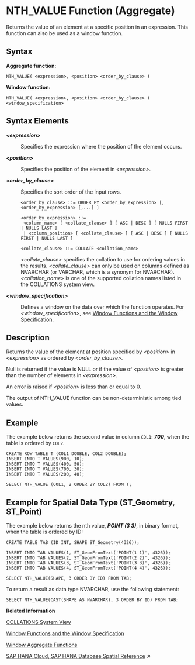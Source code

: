 <!-- loio6522df94eee542d5b1700a7766e6e6a2 -->

# NTH\_VALUE Function \(Aggregate\)

Returns the value of an element at a specific position in an expression. This function can also be used as a window function.



## Syntax

**Aggregate function:**

```
NTH_VALUE( <expression>, <position> <order_by_clause> )
```

**Window function:**

```
NTH_VALUE( <expression>, <position> <order_by_clause> ) <window_specification>
```



## Syntax Elements


<dl>
<dt><b>

*<expression\>*

</b></dt>
<dd>

Specifies the expression where the position of the element occurs.



</dd><dt><b>

*<position\>*

</b></dt>
<dd>

Specifies the position of the element in *<expression\>*.



</dd><dt><b>

*<order\_by\_clause\>*

</b></dt>
<dd>

Specifies the sort order of the input rows.

```
<order_by_clause> ::= ORDER BY <order_by_expression> [, <order_by_expression> [,...] ]

<order_by_expression> ::= 
 <column_name> [ <collate_clause> ] [ ASC | DESC ] [ NULLS FIRST | NULLS LAST ] 
 | <column_position> [ <collate_clause> ] [ ASC | DESC ] [ NULLS FIRST | NULLS LAST ] 

<collate_clause> ::= COLLATE <collation_name>
```

*<collate\_clause\>* specifies the collation to use for ordering values in the results. *<collate\_clause\>* can only be used on columns defined as NVARCHAR \(or VARCHAR, which is a synonym for NVARCHAR\).*<collation\_name\>* is one of the supported collation names listed in the COLLATIONS system view.



</dd><dt><b>

*<window\_specification\>*

</b></dt>
<dd>

Defines a window on the data over which the function operates. For *<window\_specification\>*, see [Window Functions and the Window Specification](window-functions-and-the-window-specification-20a3533.md).



</dd>
</dl>



## Description

Returns the value of the element at position specified by *<position\>* in *<expression\>* as ordered by *<order\_by\_clause\>*.

Null is returned if the value is NULL or if the value of *<position\>* is greater than the number of elements in *<expression\>*.

An error is raised if *<position\>* is less than or equal to 0.

The output of NTH\_VALUE function can be non-deterministic among tied values.



## Example

The example below returns the second value in column `COL1`: ***700***, when the table is ordered by `COL2`.

```
CREATE ROW TABLE T (COL1 DOUBLE, COL2 DOUBLE);
INSERT INTO T VALUES(900, 10);
INSERT INTO T VALUES(400, 50);
INSERT INTO T VALUES(700, 30);
INSERT INTO T VALUES(200, 40);

SELECT NTH_VALUE (COL1, 2 ORDER BY COL2) FROM T;
```



<a name="loio6522df94eee542d5b1700a7766e6e6a2__section_exq_cfs_qxb"/>

## Example for Spatial Data Type \(ST\_Geometry, ST\_Point\)

The example below returns the nth value, ***POINT \(3 3\)***, in binary format, when the table is ordered by ID:

```
CREATE TABLE TAB (ID INT, SHAPE ST_Geometry(4326));

INSERT INTO TAB VALUES(1, ST_GeomFromText('POINT(1 1)', 4326));
INSERT INTO TAB VALUES(2, ST_GeomFromText('POINT(2 2)', 4326));
INSERT INTO TAB VALUES(3, ST_GeomFromText('POINT(3 3)', 4326));
INSERT INTO TAB VALUES(4, ST_GeomFromText('POINT(4 4)', 4326));

SELECT NTH_VALUE(SHAPE, 3 ORDER BY ID) FROM TAB;
```

To return a result as data type NVARCHAR, use the following statement:

```
SELECT NTH_VALUE(CAST(SHAPE AS NVARCHAR), 3 ORDER BY ID) FROM TAB;
```

**Related Information**  


[COLLATIONS System View](../../020-System-Views-Reference/021-System-Views/collations-system-view-57ff6fd.md "Provides the list of collations that can be specified in an ORDER BY clause.")

[Window Functions and the Window Specification](window-functions-and-the-window-specification-20a3533.md "Window functions allow you to perform analytic operations over a set of input rows.")

[Window Aggregate Functions](window-aggregate-functions-ee3c26a.md "Some aggregate functions can be used as window functions over a window specification.")

[SAP HANA Cloud, SAP HANA Database Spatial Reference](https://help.sap.com/viewer/bc9e455fe75541b8a248b4c09b086cf5/2024_1_QRC/en-US/e1c934157bd14021a3b43b5822b2cbe9.html "This guide is the entry point for SAP HANA Spatial capabilities.") :arrow_upper_right:

